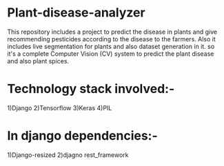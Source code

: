 # Plant-disease-analyzer

This repository includes a project to predict the disease in plants and give recommending pesticides according to the disease to the farmers.
Also it includes live segmentation for plants and also dataset generation in it. so it's a complete Computer Vision (CV) system to predict the plant disease and also plant spices.

# Technology stack involved:-
1)Django
2)Tensorflow
3)Keras
4)PIL

# In django dependencies:-
1)Django-resized
2)djagno rest_framework



